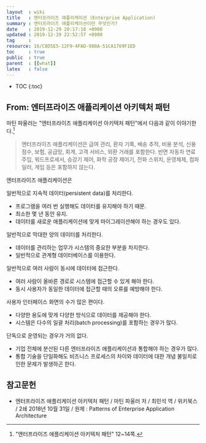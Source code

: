 ```yaml
---
layout  : wiki
title   : 엔터프라이즈 애플리케이션 (Enterprise Application)
summary : 엔터프라이즈 애플리케이션이란 무엇인가?
date    : 2019-12-29 20:17:18 +0900
updated : 2019-12-29 22:52:57 +0900
tag     : 
resource: 16/C8D5E5-12F9-4FAD-988A-51CA1769F1ED
toc     : true
public  : true
parent  : [[what]]
latex   : false
---
```

* TOC
{:toc}

## From: 엔터프라이즈 애플리케이션 아키텍처 패턴

마틴 파울러는 "엔터프라이즈 애플리케이션 아키텍처 패턴"에서 다음과 같이 이야기한다.[^mf-exam]

> 엔터프라이즈 애플리케이션은 급여 관리, 환자 기록, 배송 추적, 비용 분석, 신용 점수, 보험, 공급망, 회계, 고객 서비스, 외환 거래를 포함한다.
반면 자동차 연료 주입, 워드프로세서, 승강기 제어, 화학 공장 제어기, 전화 스위치, 운영체제, 컴파일러, 게임 등은 포함하지 않는다.

엔터프라이즈 애플리케이션은

일반적으로 지속적 데이터(persistent data)를 처리한다.

* 프로그램을 여러 번 실행해도 데이터를 유지해야 하기 때문.
* 최소한 몇 년 동안 유지.
* 데이터를 새로운 애플리케이션에 맞게 마이그레이션해야 하는 경우도 있다.

일반적으로 막대한 양의 데이터를 처리한다.

* 데이터를 관리하는 업무가 시스템의 중요한 부분을 차지한다.
* 일반적으로 관계형 데이터베이스를 이용한다.

일반적으로 여러 사람이 동시에 데이터에 접근한다.

* 여러 사람이 올바른 경로로 시스템에 접근할 수 있게 해야 한다.
* 동시 사용자가 동일한 데이터에 접근할 때의 오류를 예방해야 한다.

사용자 인터페이스 화면의 수가 많은 편이다.

* 다양한 용도에 맞게 다양한 방식으로 데이터를 제공해야 한다.
* 시스템은 다수의 일괄 처리(batch processing)를 포함하는 경우가 많다.

단독으로 운영되는 경우가 거의 없다.

* 기업 전체에 분산된 다른 엔터프라이즈 애플리케이션과 통합해야 하는 경우가 많다.
* 통합 기술을 단일화해도 비즈니스 프로세스의 차이와 데이터에 대한 개념 불일치로 인한 문제가 발생하곤 한다.



## 참고문헌

* 엔터프라이즈 애플리케이션 아키텍처 패턴 / 마틴 파울러 저 / 최민석 역 / 위키북스 / 2쇄 2018년 10월 31일 / 원제 : Patterns of Enterprise Application Architecture

[^mf-exam]: "엔터프라이즈 애플리케이션 아키텍처 패턴" 12~14쪽.
